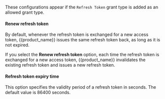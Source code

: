 <!-- markdownlint-disable-next-line -->
These configurations appear if the `Refresh Token` grant type is added as an allowed grant type.

#### Renew refresh token

By default, whenever the refresh token is exchanged for a new access token, {{product_name}} issues the same refresh token back, as long as it is not expired.

If you select the **Renew refresh token** option, each time the refresh token is exchanged for a new access token, {{product_name}} invalidates the existing refresh token and issues a new refresh token.

#### Refresh token expiry time
This option specifies the validity period of a refresh token in seconds. The default value is 86400 seconds.